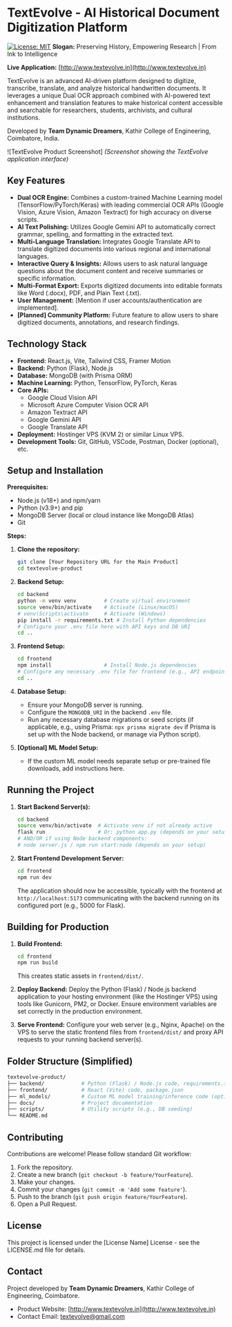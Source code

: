 # TextEvolve - AI Historical Document Digitization Platform

[![License: MIT](https://img.shields.io/badge/License-MIT-yellow.svg)](https://opensource.org/licenses/MIT) **Slogan:** Preserving History, Empowering Research | From Ink to Intelligence

**Live Application:** [http://www.textevolve.in](http://www.textevolve.in)

TextEvolve is an advanced AI-driven platform designed to digitize, transcribe, translate, and analyze historical handwritten documents. It leverages a unique Dual OCR approach combined with AI-powered text enhancement and translation features to make historical content accessible and searchable for researchers, students, archivists, and cultural institutions.

Developed by **Team Dynamic Dreamers**, Kathir College of Engineering, Coimbatore, India.

![TextEvolve Product Screenshot] *(Screenshot showing the TextEvolve application interface)*

## Key Features

* **Dual OCR Engine:** Combines a custom-trained Machine Learning model (TensorFlow/PyTorch/Keras) with leading commercial OCR APIs (Google Vision, Azure Vision, Amazon Textract) for high accuracy on diverse scripts.
* **AI Text Polishing:** Utilizes Google Gemini API to automatically correct grammar, spelling, and formatting in the extracted text.
* **Multi-Language Translation:** Integrates Google Translate API to translate digitized documents into various regional and international languages.
* **Interactive Query & Insights:** Allows users to ask natural language questions about the document content and receive summaries or specific information.
* **Multi-Format Export:** Exports digitized documents into editable formats like Word (.docx), PDF, and Plain Text (.txt).
* **User Management:** [Mention if user accounts/authentication are implemented].
* **[Planned] Community Platform:** Future feature to allow users to share digitized documents, annotations, and research findings.

## Technology Stack

* **Frontend:** React.js, Vite, Tailwind CSS, Framer Motion
* **Backend:** Python (Flask), Node.js
* **Database:** MongoDB (with Prisma ORM)
* **Machine Learning:** Python, TensorFlow, PyTorch, Keras
* **Core APIs:**
  * Google Cloud Vision API
  * Microsoft Azure Computer Vision OCR API
  * Amazon Textract API
  * Google Gemini API
  * Google Translate API
* **Deployment:** Hostinger VPS (KVM 2) or similar Linux VPS.
* **Development Tools:** Git, GitHub, VSCode, Postman, Docker (optional), etc.

## Setup and Installation

**Prerequisites:**

* Node.js (v18+) and npm/yarn
* Python (v3.9+) and pip
* MongoDB Server (local or cloud instance like MongoDB Atlas)
* Git


**Steps:**

1. **Clone the repository:**

    ```bash
    git clone [Your Repository URL for the Main Product]
    cd textevolve-product
    ```

2. **Backend Setup:**

    ```bash
    cd backend
    python -m venv venv         # Create virtual environment
    source venv/bin/activate    # Activate (Linux/macOS)
    # venv\Scripts\activate     # Activate (Windows)
    pip install -r requirements.txt # Install Python dependencies
    # Configure your .env file here with API keys and DB URI
    cd ..
    ```

3. **Frontend Setup:**

    ```bash
    cd frontend
    npm install                 # Install Node.js dependencies
    # Configure any necessary .env file for frontend (e.g., API endpoint URL)
    cd ..
    ```

4. **Database Setup:**
    * Ensure your MongoDB server is running.
    * Configure the `MONGODB_URI` in the backend `.env` file.
    * Run any necessary database migrations or seed scripts (if applicable, e.g., using Prisma: `npx prisma migrate dev` if Prisma is set up with the Node backend, or manage via Python script).

5. **[Optional] ML Model Setup:**
    * If the custom ML model needs separate setup or pre-trained file downloads, add instructions here.

## Running the Project

1. **Start Backend Server(s):**

    ```bash
    cd backend
    source venv/bin/activate  # Activate venv if not already active
    flask run                 # Or: python app.py (depends on your setup)
    # AND/OR if using Node backend components:
    # node server.js / npm run start:node (depends on your setup)
    ```

2. **Start Frontend Development Server:**

    ```bash
    cd frontend
    npm run dev
    ```

    The application should now be accessible, typically with the frontend at `http://localhost:5173` communicating with the backend running on its configured port (e.g., 5000 for Flask).

## Building for Production

1. **Build Frontend:**

    ```bash
    cd frontend
    npm run build
    ```

    This creates static assets in `frontend/dist/`.
2. **Deploy Backend:** Deploy the Python (Flask) / Node.js backend application to your hosting environment (like the Hostinger VPS) using tools like Gunicorn, PM2, or Docker. Ensure environment variables are set correctly in the production environment.
3. **Serve Frontend:** Configure your web server (e.g., Nginx, Apache) on the VPS to serve the static frontend files from `frontend/dist/` and proxy API requests to your running backend server(s).

## Folder Structure (Simplified)

```bash
textevolve-product/
├── backend/            # Python (Flask) / Node.js code, requirements.txt, .env.example
├── frontend/           # React (Vite) code, package.json
├── ml_models/          # Custom ML model training/inference code (optional)
├── docs/               # Project documentation
├── scripts/            # Utility scripts (e.g., DB seeding)
└── README.md
```

## Contributing

Contributions are welcome! Please follow standard Git workflow:

1. Fork the repository.
2. Create a new branch (`git checkout -b feature/YourFeature`).
3. Make your changes.
4. Commit your changes (`git commit -m 'Add some feature'`).
5. Push to the branch (`git push origin feature/YourFeature`).
6. Open a Pull Request.

## License

This project is licensed under the [License Name] License - see the LICENSE.md file for details.

## Contact

Project developed by **Team Dynamic Dreamers**, Kathir College of Engineering, Coimbatore.

* Product Website: [http://www.textevolve.in](http://www.textevolve.in)
* Contact Email: [textevolve@gmail.com](mailto:textevolve@gmail.com)
